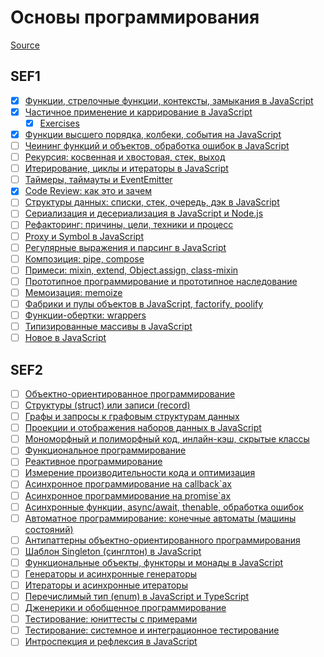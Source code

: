 # Основы программирования

[Source](https://github.com/HowProgrammingWorks/Index/blob/master/Courses/Fundamentals.md)

## SEF1

- [x] [Функции, стрелочные функции, контексты, замыкания в JavaScript](https://youtu.be/pn5myCmpV2U)
- [x] [Частичное применение и каррирование в JavaScript](https://youtu.be/ND8KQ5xjk7o)
  - [x] [Exercises](./PartialApplication/)
- [x] [Функции высшего порядка, колбеки, события на JavaScript](https://youtu.be/1vqATwbGHnc)
- [ ] [Чеининг функций и объектов, обработка ошибок в JavaScript](https://youtu.be/PfuEfIiLX34)
- [ ] [Рекурсия: косвенная и хвостовая, стек, выход](https://youtu.be/W2skCjIgVKE)
- [ ] [Итерирование, циклы и итераторы в JavaScript](https://youtu.be/lq3b5_UGJas)
- [ ] [Таймеры, таймауты и EventEmitter](https://youtu.be/LK2jveAnRNg)
- [x] [Code Review: как это и зачем](https://youtu.be/EKL6NiIQ6ZU)
- [ ] [Структуры данных: списки, стек, очередь, дэк в JavaScript](https://youtu.be/9KvA4hDDSjk)
- [ ] [Сериализация и десериализация в JavaScript и Node.js](https://youtu.be/GtKPniOEzh8)
- [ ] [Рефакторинг: причины, цели, техники и процесс](https://youtu.be/z73wmpdweQ4)
- [ ] [Proxy и Symbol в JavaScript](https://youtu.be/UjZjSDyi9AM)
- [ ] [Регулярные выражения и парсинг в JavaScript](https://youtu.be/-ef2E0ozxao)
- [ ] [Композиция: pipe, compose](https://youtu.be/xS9FicVrOTI)
- [ ] [Примеси: mixin, extend, Object.assign, class-mixin](https://youtu.be/NZMrJ2adEyY)
- [ ] [Прототипное программирование и прототипное наследование](https://youtu.be/SzaXTW2qcJE)
- [ ] [Мемоизация: memoize](https://youtu.be/H6S8QJo2Qxg)
- [ ] [Фабрики и пулы объектов в JavaScript, factorify, poolify](https://youtu.be/Ax_mSvadFp8)
- [ ] [Функции-обертки: wrappers](https://youtu.be/En7pWi2fSzs)
- [ ] [Типизированные массивы в JavaScript](https://youtu.be/tTNcqxbxhfY)
- [ ] [Новое в JavaScript](https://youtu.be/fUjHLj8bq_Y)

## SEF2

- [ ] [Объектно-ориентированное программирование](https://youtu.be/r4ReQlVtfgQ)
- [ ] [Структуры (struct) или записи (record)](https://youtu.be/Wb7o_kK4aH4)
- [ ] [Графы и запросы к графовым структурам данных](https://youtu.be/a0W0T8Yqw3s)
- [ ] [Проекции и отображения наборов данных в JavaScript](https://youtu.be/lwJCq9inky8)
- [ ] [Мономорфный и полиморфный код, инлайн-кэш, скрытые классы](https://youtu.be/9JUY3prnCQ4)
- [ ] [Функциональное программирование](https://youtu.be/0JxSs_GcvbQ)
- [ ] [Реактивное программирование](https://youtu.be/7MH8-qQc-48)
- [ ] [Измерение производительности кода и оптимизация](https://youtu.be/sanq2X7Re8o)
- [ ] [Асинхронное программирование на callback`ах](https://youtu.be/z8Hg6zgi3yQ)
- [ ] [Асинхронное программирование на promise`ах](https://youtu.be/RMl4r6s1Y8M)
- [ ] [Асинхронные функции, async/await, thenable, обработка ошибок](https://youtu.be/Jdf_tZuJbHI)
- [ ] [Автоматное программирование: конечные автоматы (машины состояний)](https://youtu.be/mxz7_zcip0c)
- [ ] [Антипаттерны объектно-ориентированного программирования](https://youtu.be/9d5TG1VsLeU)
- [ ] [Шаблон Singleton (синглтон) в JavaScript](https://youtu.be/qdJ5yikZnfE)
- [ ] [Функциональные объекты, функторы и монады в JavaScript](https://youtu.be/3Z7f0Gi8pxw)
- [ ] [Генераторы и асинхронные генераторы](https://youtu.be/kvNm9D32s8s)
- [ ] [Итераторы и асинхронные итераторы](https://youtu.be/rBGFlWpVpGs)
- [ ] [Перечислимый тип (enum) в JavaScript и TypeScript](https://youtu.be/BXiKebOIAGI)
- [ ] [Дженерики и обобщенное программирование](https://youtu.be/r6W2z3DQhoI)
- [ ] [Тестирование: юниттесты с примерами](https://youtu.be/CszugIag2TA)
- [ ] [Тестирование: системное и интеграционное тестирование](https://youtu.be/OuKu_6H_6gE)
- [ ] [Интроспекция и рефлексия в JavaScript](https://youtu.be/yvW1PjUVeM0)

